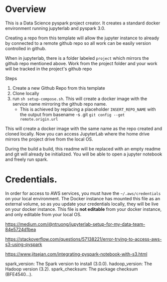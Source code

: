 # Overview
This is a Data Science pyspark project creator. It creates a standard docker environment running jupyterlab and pyspark 3.0.

Creating a repo from this template will allow the jupyter instance to already by connected to a remote github repo so all work can be easily version controlled in github.

When in jupyterlab, there is a folder labeled `project` which mirrors the github repo mentioned above. Work from the project folder and your work will be tracked in the project's github repo

Steps
1. Create a new Github Repo from this template
2. Clone locally
3. run `sh setup-compose.sh`. This will create a docker image with the service name mirroring the github repo name. 
    * This is achieved by replacing a placeholder `INSERT_REPO_NAME` with the output from 
        basename -s .git `git config --get remote.origin.url`

This will create a docker image with the same name as the repo created and cloned locally. Now you can access JupyterLab where the home drive mirrors the project drive from the local OS.

During the build a build, this readme will be replaced with an empty readme and git will already be initialized. You will be able to open a jupyter notebook and freely run spark. 

# Credentials.

In order for access to AWS services, you must have the `~/.aws/credentials` on your local environment. The Docker instance has mounted this file as an external volume, so as you update your credentials locally, they will be live on your docker instance. This file is **not editable** from your docker instance, and only editable from your local OS.








https://medium.com/@ntruong/jupyterlab-setup-for-my-data-team-84e5724d1bea

https://stackoverflow.com/questions/57138221/error-trying-to-access-aws-s3-using-pyspark

https://www.jitsejan.com/integrating-pyspark-notebook-with-s3.html


spark_version: The Spark version to install (3.0.0).
hadoop_version: The Hadoop version (3.2).
spark_checksum: The package checksum (BFE4540...).
